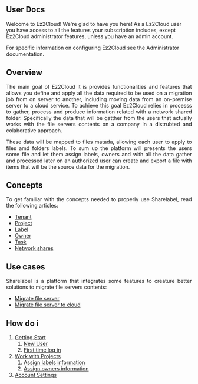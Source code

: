 ## User Docs

Welcome to Ez2Cloud! We're glad to have you here! As a Ez2Cloud user you have access to all the features
your subscription includes, except Ez2Cloud administrator features, unless you have an admin account.

For specific information on configuring Ez2Cloud see the Administrator documentation.

## Overview
<div style='text-align: justify;'>  
<p>The main goal of Ez2Cloud it is provides functionalities and features that allows you define and apply all the data required to be used on a migration job from on server to another, including moving data from an on-premise server to a cloud service. To achieve this goal Ez2Cloud relies in processs to gather, process and produce information related with a network shared folder. Specifically the data that will be gatther from the users that actually works with the file servers contents on a company in a distrubted and colaborative approach. 
<p>These data will be mapped to files matada, allowing each user to apply to files amd folders labels. To sum up the platform will presents the users some file and let them assign labels, owners and with all the data gather and processed later on an authorized user can create and export a file with items that will be the source data for the migration.


## Concepts 

To get familiar with the concepts needed to properly use Sharelabel, read the following articles:
* [Tenant](tenant.md)
* [Project](project.md)
* [Label](label.md)
* [Owner](owner.md)
* [Task](task.md)
* [Network shares](share.md)

## Use cases

Sharelabel is a platform that integrates some features to creature better solutions to migrate file servers contents:
* [Migrate file server](migrate.md)
* [Migrate file server to cloud](migrate2cloud.md)



## How do i 

1. [Getting Start](intro.md)
     1. [New User](newuser.md)
     2. [First time log in](firsttimelogin.md)
2. [Work with Projects](../projects/intro.md)
     1. [Assign labels information](../projects/assignlabel.md)
     2. [Assign owners information](../projects/assignowner.md)
3. [Account Settings](account.md)

</div>

